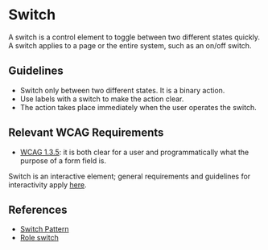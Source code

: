 <!-- @license CC0-1.0 -->

# Switch

A switch is a control element to toggle between two different states quickly.
A switch applies to a page or the entire system, such as an on/off switch.

## Guidelines

- Switch only between two different states.
  It is a binary action.
- Use labels with a switch to make the action clear.
- The action takes place immediately when the user operates the switch.

## Relevant WCAG Requirements

- [WCAG 1.3.5](https://www.w3.org/WAI/WCAG21/Understanding/identify-input-purpose.html): it is both clear for a user and programmatically what the purpose of a form field is.

Switch is an interactive element; general requirements and guidelines for interactivity apply [here](/docs/docs-developer-guide-interactivity--docs).

## References

- [Switch Pattern](https://www.w3.org/WAI/ARIA/apg/patterns/switch/)
- [Role switch](https://developer.mozilla.org/en-US/docs/Web/Accessibility/ARIA/Roles/switch_role)
